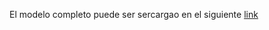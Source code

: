 El modelo completo puede ser sercargao en el siguiente [link](https://drive.google.com/drive/folders/1GQ3o4Iqyp_PoVP5M7APWEdD5sbGEHZOf)
